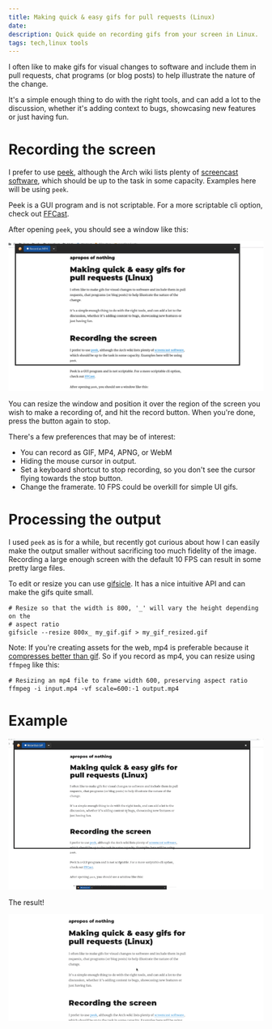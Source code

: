 ```yaml
---
title: Making quick & easy gifs for pull requests (Linux)
date:
description: Quick quide on recording gifs from your screen in Linux.
tags: tech,linux tools
---
```


I often like to make gifs for visual changes to software and include them in
pull requests, chat programs (or blog posts) to help illustrate the nature of
the change.

It's a simple enough thing to do with the right tools, and can add a lot to the
discussion, whether it's adding context to bugs, showcasing new features or just
having fun.

# Recording the screen

I prefer to use [peek](https://github.com/phw/peek), although the Arch wiki
lists plenty of [screencast
software](https://wiki.archlinux.org/index.php/Screen_capture#Screencast_software),
which should be up to the task in some capacity. Examples here will be using
`peek`.

Peek is a GUI program and is not scriptable. For a more scriptable cli option,
check out [FFCast](https://github.com/lolilolicon/FFcast).

After opening `peek`, you should see a window like this:

![Peek window](./peek.png)

You can resize the window and position it over the region of the screen you wish
to make a recording of, and hit the record button. When you're done, press the
button again to stop.

There's a few preferences that may be of interest:

* You can record as GIF, MP4, APNG, or WebM
* Hiding the mouse cursor in output.
* Set a keyboard shortcut to stop recording, so you don't see the cursor flying
  towards the stop button.
* Change the framerate. 10 FPS could be overkill for simple UI gifs.

# Processing the output

I used `peek` as is for a while, but recently got curious about how I can easily
make the output smaller without sacrificing too much fidelity of the image.
Recording a large enough screen with the default 10 FPS can result in some
pretty large files.

To edit or resize you can use [gifsicle](https://github.com/kohler/gifsicle). It
has a nice intuitive API and can make the gifs quite small.

```
# Resize so that the width is 800, '_' will vary the height depending on the
# aspect ratio
gifsicle --resize 800x_ my_gif.gif > my_gif_resized.gif
```

Note: If you're creating assets for the web, mp4 is preferable because it
[compresses better than
gif](https://dougsillars.com/2017/04/12/animated-gifs-vs-video-files/). So if
you record as mp4, you can resize using `ffmpeg` like this:

```
# Resizing an mp4 file to frame width 600, preserving aspect ratio
ffmpeg -i input.mp4 -vf scale=600:-1 output.mp4
```

# Example

![Making a gif](./making_a_gif.gif)

The result!

![Result](./result.gif)
